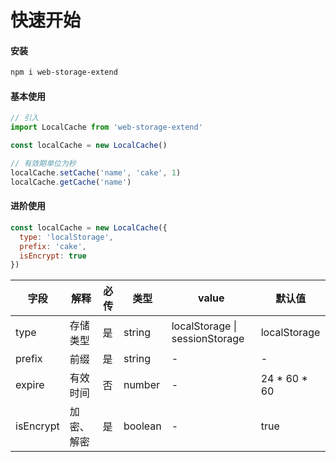 # 快速开始

#### 安装

```bash
npm i web-storage-extend
```

#### 基本使用

```ts
// 引入
import LocalCache from 'web-storage-extend'

const localCache = new LocalCache()

// 有效期单位为秒
localCache.setCache('name', 'cake', 1)
localCache.getCache('name')
```

#### 进阶使用

```js
const localCache = new LocalCache({
  type: 'localStorage',
  prefix: 'cake',
  isEncrypt: true
})
```



| 字段      | 解释       | 必传 | 类型    | value                          | 默认值       |
| --------- | ---------- | ---- | ------- | ------------------------------ | ------------ |
| type      | 存储类型   | 是   | string  | localStorage \| sessionStorage | localStorage |
| prefix    | 前缀       | 是   | string  | -                              | -            |
| expire    | 有效时间   | 否   | number  | -                              | 24 * 60 * 60 |
| isEncrypt | 加密、解密 | 是   | boolean | -                              | true         |

